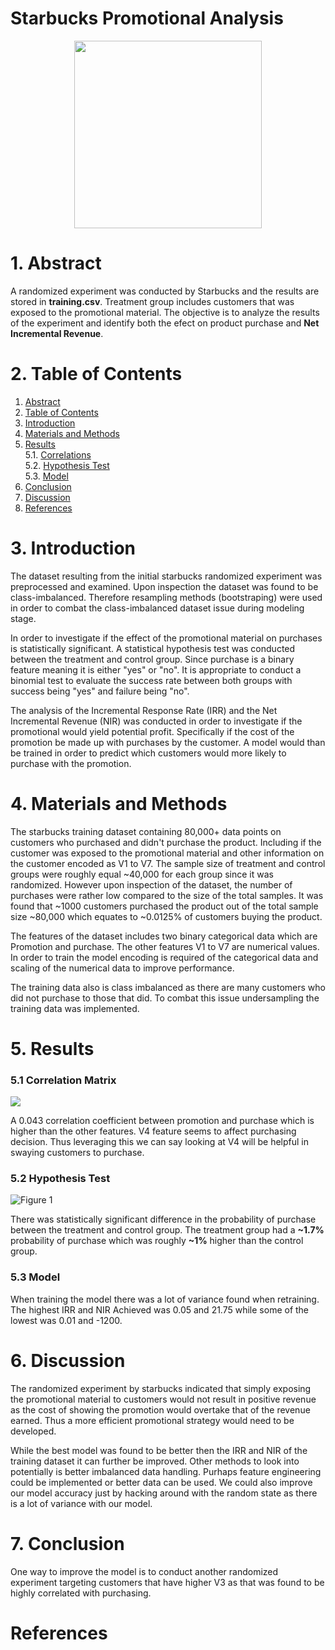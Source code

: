 # Starbucks Promotional Analysis

<p align="center"><img src="https://opj.ca/wp-content/uploads/2018/02/New-Starbucks-Logo-1200x969.jpg" width="300" height="300"></p>


# 1. Abstract

A randomized experiment was conducted by Starbucks and the results are stored in **training.csv**. Treatment group includes customers that was exposed to the promotional material. The objective is to analyze the results of the experiment and identify both the efect on product purchase and **Net Incremental Revenue**. 

# 2. Table of Contents

1. [Abstract](#abstract)
2. [Table of Contents](#table-of-contents)
3. [Introduction](#introduction)
4. [Materials and Methods](#materials-and-methods)
5. [Results](#results)
<br>5.1. [Correlations](#correlation-matrix) 
<br>5.2. [Hypothesis Test](#hypothesis-test)
<br>5.3. [Model](#model)
6. [Conclusion](#conclusion)
7. [Discussion](#discussion)
8. [References](#references)

# 3. Introduction

The dataset resulting from the initial starbucks randomized experiment was preprocessed and examined. Upon inspection the dataset was found to be class-imbalanced. Therefore resampling methods (bootstraping) were used in order to combat the class-imbalanced dataset issue during modeling stage.

In order to investigate if the effect of the promotional material on purchases is statistically significant. A statistical hypothesis test was conducted between the treatment and control group. Since purchase is a binary feature meaning it is either "yes" or "no". It is appropriate to conduct a binomial test to evaluate the success rate between both groups with success being "yes" and failure being "no".

The analysis of the Incremental Response Rate (IRR) and the Net Incremental Revenue (NIR) was conducted in order to investigate if the promotional would yield potential profit. Specifically if the cost of the promotion be made up with purchases by the customer. A model would than be trained in order to predict which customers would more likely to purchase with the promotion.

# 4. Materials and Methods

The starbucks training dataset containing 80,000+ data points on customers who purchased and didn't purchase the product. Including if the customer was exposed to the promotional material and other information on the customer encoded as V1 to V7. The sample size of treatment and control groups were roughly equal ~40,000 for each group since it was randomized. However upon inspection of the dataset, the number of purchases were rather low compared to the size of the total samples. It was found that ~1000 customers purchased the product out of the total sample size ~80,000 which equates to ~0.0125% of customers buying the product.  

The features of the dataset includes two binary categorical data which are Promotion and purchase. The other features V1 to V7 are numerical values. In order to train the model encoding is required of the categorical data and scaling of the numerical data to improve performance.

The training data also is class imbalanced as there are many customers who did not purchase to those that did. To combat this issue undersampling the training data was implemented.

# 5. Results
### 5.1 Correlation Matrix

![](https://i.imgur.com/NiJUzjQ.png)

A 0.043 correlation coefficient between promotion and purchase which is higher than the other features. V4 feature seems to affect purchasing decision. Thus leveraging this we can say looking at V4 will be helpful in swaying customers to purchase.

### 5.2 Hypothesis Test

![Figure 1](https://i.imgur.com/zQcubTS.png)

There was statistically significant difference in the probability of purchase between the treatment and control group. The treatment group had a **~1.7%** probability of purchase which was roughly **~1%** higher than the control group. 

### 5.3 Model

When training the model there was a lot of variance found when retraining. The highest IRR and NIR Achieved was 0.05 and 21.75 while some of the lowest was 0.01 and -1200.

# 6. Discussion

The randomized experiment by starbucks indicated that simply exposing the promotional material to customers would not result in positive revenue as the cost of showing the promotion would overtake that of the revenue earned. Thus a more efficient promotional strategy would need to be developed.

While the best model was found to be better then the IRR and NIR of the training dataset it can further be improved. Other methods to look into potentially is better imbalanced data handling. Purhaps feature engineering could be implemented or better data can be used. We could also improve our model accuracy just by hacking around with the random state as there is a lot of variance with our model.

# 7. Conclusion



One way to improve the model is to conduct another randomized experiment targeting customers that have higher V3 as that was found to be highly correlated with purchasing.

# References

